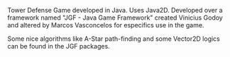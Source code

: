 Tower Defense Game developed in Java.
Uses Java2D.
Developed over a framework named "JGF - Java Game Framework" created Vinicius Godoy and altered by Marcos Vasconcelos for especifics use in the game.

Some nice algorithms like A-Star path-finding and some Vector2D logics can be found in the JGF packages.
